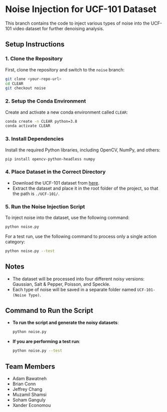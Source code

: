 # Noise Injection for UCF-101 Dataset

This branch contains the code to inject various types of noise into the UCF-101 video dataset for further denoising analysis.

## Setup Instructions

### 1. Clone the Repository
First, clone the repository and switch to the `noise` branch:

```bash
git clone <your-repo-url>
cd CLEAR
git checkout noise
```

### 2. Setup the Conda Environment
Create and activate a new conda environment called `CLEAR`:

```bash
conda create -n CLEAR python=3.8
conda activate CLEAR
```

### 3. Install Dependencies
Install the required Python libraries, including OpenCV, NumPy, and others:

```bash
pip install opencv-python-headless numpy
```

### 4. Place Dataset in the Correct Directory
- Download the UCF-101 dataset from [here](https://www.crcv.ucf.edu/data/UCF101/UCF101.rar).
- Extract the dataset and place it in the root folder of the project, so that the path is `./UCF-101/`.

### 5. Run the Noise Injection Script
To inject noise into the dataset, use the following command:

```bash
python noise.py
```

For a test run, use the following command to process only a single action category:

```bash
python noise.py --test
```

## Notes
- The dataset will be processed into four different noisy versions: Gaussian, Salt & Pepper, Poisson, and Speckle.
- Each type of noise will be saved in a separate folder named `UCF-101-(Noise Type)`.

## Command to Run the Script
- **To run the script and generate the noisy datasets**:

  ```bash
  python noise.py
  ```

- **If you are performing a test run**:

  ```bash
  python noise.py --test
  ```

## Team Members
- Adam Bawatneh
- Brian Conn
- Jeffrey Chang
- Muzamil Shamsi
- Soham Ganguly
- Xander Economou
